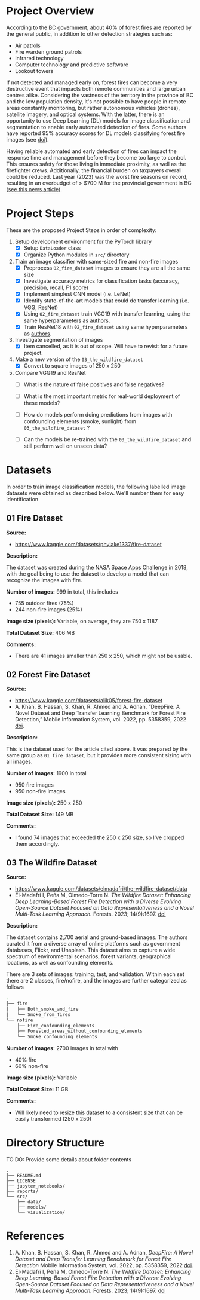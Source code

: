 # Project Overview

According to the [BC government](https://www2.gov.bc.ca/gov/content/safety/wildfire-status/wildfire-response/how-wildfire-is-detected), about 40% of forest fires are reported by the general public, in addition to other detection strategies such as:
- Air patrols
- Fire warden ground patrols
- Infrared technology
- Computer technology and predictive software
- Lookout towers

If not detected and managed early on, forest fires can become a very destructive event that impacts both remote communities and large urban centres alike. Considering the vastness of the territory in the province of BC and the low population density, it's not possible to have people in remote areas constantly monitoring, but rather autonomous vehicles (drones), satellite imagery, and optical systems. With the latter, there is an opportunity to use Deep Learning (DL) models for image classification and segmentation to enable early automated detection of fires. Some authors have reported 95% accuracy scores for DL models classifying forest fire images (see [doi](https://doi.org/10.1155/2022/5358359)).

Having reliable automated and early detection of fires can impact the response time and management before they become too large to control. This ensures safety for those living in immediate proximity, as well as the firefighter crews. Additionally, the financial burden on taxpayers overall could be reduced. Last year (2023) was the worst fire seasons on record, resulting in an overbudget of > $700 M for the provincial government in BC ([see this news article](https://vancouver.citynews.ca/2023/09/27/bc-projected-deficit-2023-q1/)).

# Project Steps

These are the proposed Project Steps in order of complexity:

1. Setup development environment for the PyTorch library
	- [x] Setup `DataLoader` class
	- [x] Organize Python modules in `src/` directory
2. Train an image classifier with same-sized fire and non-fire images
	- [x] Preprocess `02_fire_dataset` images to ensure they are all the same size
	- [x] Investigate accuracy metrics for classification tasks (accuracy, precision, recall, F1 score)
	- [x] Implement simplest CNN model (i.e. LeNet)
	- [x] Identify state-of-the-art models that could do transfer learning (i.e. VGG, ResNet)
	- [x] Using `02_fire_dataset` train VGG19 with transfer learning, using the same hyperparameters as [authors](https://doi.org/10.1155/2022/5358359). 
	- [x] Train ResNet18 with `02_fire_dataset` using same hyperparameters as [authors](https://doi.org/10.1155/2022/5358359). 
3. Investigate segmentation of images
	- [x] Item cancelled, as it is out of scope. Will have to revisit for a future project.
4. Make a new version of the `03_the_wildfire_dataset`
	- [x] Convert to square images of 250 x 250
5. Compare VGG19 and ResNet
	- [ ] What is the nature of false positives and false negatives?
	- [ ] What is the most important metric for real-world deployment of these models?
	- [ ] How do models perform doing predictions from images with confounding elements (smoke, sunlight) from `03_the_wildfire_dataset` ?
	- [ ] Can the models be re-trained with the `03_the_wildfire_dataset` and still perform well on unseen data?


# Datasets

In order to train image classification models, the following labelled image datasets were obtained as described below. We'll number them for easy identification

## 01 Fire Dataset

**Source:**

- https://www.kaggle.com/datasets/phylake1337/fire-dataset

**Description:** 

The dataset was created during the NASA Space Apps Challenge in 2018, with the goal being to use the dataset to develop a model that can recognize the images with fire.

**Number of images:** 999 in total, this includes
- 755 outdoor fires (75%)
- 244 non-fire images (25%)

**Image size (pixels):** Variable, on average, they are 750 x 1187

**Total Dataset Size:** 406 MB

**Comments:**
- There are 41 images smaller than 250 x 250, which might not be usable.


## 02 Forest Fire Dataset

**Source:** 
- https://www.kaggle.com/datasets/alik05/forest-fire-dataset
- A. Khan, B. Hassan, S. Khan, R. Ahmed and A. Adnan, “DeepFire: A Novel Dataset and Deep Transfer Learning Benchmark for Forest Fire Detection,” Mobile Information System, vol. 2022, pp. 5358359, 2022 [doi](https://doi.org/10.1155/2022/5358359).

**Description:** 

This is the dataset used for the article cited above. It was prepared by the same group as `01_fire_dataset`, but it provides more consistent sizing with all images.

**Number of images:** 1900 in total
- 950 fire images
- 950 non-fire images

**Image size (pixels):** 250 x 250

**Total Dataset Size:** 149 MB

**Comments:**
- I found 74 images that exceeded the 250 x 250 size, so I've cropped them accordingly.

## 03 The Wildfire Dataset

**Source:** 
- https://www.kaggle.com/datasets/elmadafri/the-wildfire-dataset/data
- El-Madafri I, Peña M, Olmedo-Torre N. *The Wildfire Dataset: Enhancing Deep Learning-Based Forest Fire Detection with a Diverse Evolving Open-Source Dataset Focused on Data Representativeness and a Novel Multi-Task Learning Approach.* Forests. 2023; 14(9):1697.  [doi](https://doi.org/10.3390/f14091697)

**Description:** 

The dataset contains 2,700 aerial and ground-based images. The authors curated it from a diverse array of online platforms such as government databases, Flickr, and Unsplash. This dataset aims to capture a wide spectrum of environmental scenarios, forest variants, geographical locations, as well as confounding elements. 

There are 3 sets of images: training, test, and validation. Within each set there are 2 classes, fire/nofire, and the images are further categorized as follows

```bash
.
├── fire
│   ├── Both_smoke_and_fire
│   └── Smoke_from_fires
└── nofire
    ├── Fire_confounding_elements
    ├── Forested_areas_without_confounding_elements
    └── Smoke_confounding_elements
```


**Number of images:** 2700 images in total with
- 40% fire
- 60% non-fire

**Image size (pixels):** Variable

**Total Dataset Size:** 11 GB

**Comments:**
- Will likely need to resize this dataset to a consistent size that can be easily transformed (250 x 250)

# Directory Structure

TO DO: Provide some details about folder contents

```nohighlight
.
├── README.md
├── LICENSE
├── jupyter_notebooks/
├── reports/
└── src/
    ├── data/
    ├── models/
    └── visualization/
```

# References

1. A. Khan, B. Hassan, S. Khan, R. Ahmed and A. Adnan, *DeepFire: A Novel Dataset and Deep Transfer Learning Benchmark for Forest Fire Detection* Mobile Information System, vol. 2022, pp. 5358359, 2022 [doi](https://doi.org/10.1155/2022/5358359).
2. El-Madafri I, Peña M, Olmedo-Torre N. *The Wildfire Dataset: Enhancing Deep Learning-Based Forest Fire Detection with a Diverse Evolving Open-Source Dataset Focused on Data Representativeness and a Novel Multi-Task Learning Approach.* Forests. 2023; 14(9):1697.  [doi](https://doi.org/10.3390/f14091697)